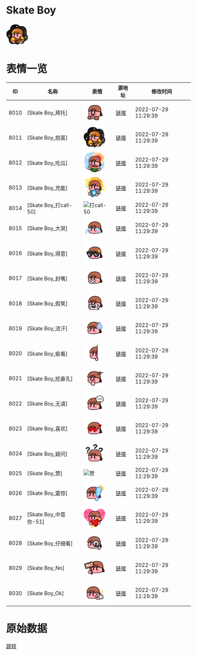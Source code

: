 # Skate Boy

<img src="./cover.png" height="60" alt="cover" />

# 表情一览

|ID|名称|表情|源地址|修改时间|
|----|----|----|----|----|
|8010|[Skate Boy_拜托]|<img src="./pic/008010_%5BSkate Boy_拜托%5D.png" height="60" alt="拜托"/>|[链接](http://i0.hdslb.com/bfs/emote/07041d1747f86bdf4ccd22e8abffa3f1d5dfda4a.png)|2022-07-29 11:29:39|
|8011|[Skate Boy_抱富]|<img src="./pic/008011_%5BSkate Boy_抱富%5D.png" height="60" alt="抱富"/>|[链接](http://i0.hdslb.com/bfs/emote/1aaa57df12a2f791d9c81b5ba58fa3c09bcd2ef7.png)|2022-07-29 11:29:39|
|8012|[Skate Boy_吃瓜]|<img src="./pic/008012_%5BSkate Boy_吃瓜%5D.png" height="60" alt="吃瓜"/>|[链接](http://i0.hdslb.com/bfs/emote/9a6c82417db1a85d4b8f40d6ea2689ebf05a53b4.png)|2022-07-29 11:29:39|
|8013|[Skate Boy_充能]|<img src="./pic/008013_%5BSkate Boy_充能%5D.png" height="60" alt="充能"/>|[链接](http://i0.hdslb.com/bfs/emote/d85e7fccda49a474cfbe0cefc27f273c3cfa6842.png)|2022-07-29 11:29:39|
|8014|[Skate Boy_打call-50]|<img src="./pic/008014_%5BSkate Boy_打call-50%5D.png" height="60" alt="打call-50"/>|[链接](http://i0.hdslb.com/bfs/emote/a6d978a90018bf300d40513f2ddd8ff4a6d44ae0.png)|2022-07-29 11:29:39|
|8015|[Skate Boy_大哭]|<img src="./pic/008015_%5BSkate Boy_大哭%5D.png" height="60" alt="大哭"/>|[链接](http://i0.hdslb.com/bfs/emote/1373383157edda3075941e8ea1840e7ee19d9cfd.png)|2022-07-29 11:29:39|
|8016|[Skate Boy_得意]|<img src="./pic/008016_%5BSkate Boy_得意%5D.png" height="60" alt="得意"/>|[链接](http://i0.hdslb.com/bfs/emote/916df1ec1a7888b757918e9b5bb339b316bac31b.png)|2022-07-29 11:29:39|
|8017|[Skate Boy_封嘴]|<img src="./pic/008017_%5BSkate Boy_封嘴%5D.png" height="60" alt="封嘴"/>|[链接](http://i0.hdslb.com/bfs/emote/e225b12748f52c63b0dde3086d0dbae9a4e33ef4.png)|2022-07-29 11:29:39|
|8018|[Skate Boy_假笑]|<img src="./pic/008018_%5BSkate Boy_假笑%5D.png" height="60" alt="假笑"/>|[链接](http://i0.hdslb.com/bfs/emote/66df387abea7a6002246bf5bc47699bba3924ec8.png)|2022-07-29 11:29:39|
|8019|[Skate Boy_流汗]|<img src="./pic/008019_%5BSkate Boy_流汗%5D.png" height="60" alt="流汗"/>|[链接](http://i0.hdslb.com/bfs/emote/85d21824d3565b30f5a69418253e3fc997a62e4b.png)|2022-07-29 11:29:39|
|8020|[Skate Boy_偷看]|<img src="./pic/008020_%5BSkate Boy_偷看%5D.png" height="60" alt="偷看"/>|[链接](http://i0.hdslb.com/bfs/emote/35eedcf9353e47a4efefa9ca35fabe04a5874019.png)|2022-07-29 11:29:39|
|8021|[Skate Boy_挖鼻孔]|<img src="./pic/008021_%5BSkate Boy_挖鼻孔%5D.png" height="60" alt="挖鼻孔"/>|[链接](http://i0.hdslb.com/bfs/emote/185e873f1ca3d7909783f19417d04346298e7ee0.png)|2022-07-29 11:29:39|
|8022|[Skate Boy_无语]|<img src="./pic/008022_%5BSkate Boy_无语%5D.png" height="60" alt="无语"/>|[链接](http://i0.hdslb.com/bfs/emote/82d1f4f27b10b6da88045181fb57476eeac0df3c.png)|2022-07-29 11:29:39|
|8023|[Skate Boy_喜欢]|<img src="./pic/008023_%5BSkate Boy_喜欢%5D.png" height="60" alt="喜欢"/>|[链接](http://i0.hdslb.com/bfs/emote/9135d2efda5a93568a0744953d162ab066bf2a4c.png)|2022-07-29 11:29:39|
|8024|[Skate Boy_疑问]|<img src="./pic/008024_%5BSkate Boy_疑问%5D.png" height="60" alt="疑问"/>|[链接](http://i0.hdslb.com/bfs/emote/f70555fa2cf0da12cb51e713b6bfc1c0b3a38041.png)|2022-07-29 11:29:39|
|8025|[Skate Boy_赞]|<img src="./pic/008025_%5BSkate Boy_赞%5D.png" height="60" alt="赞"/>|[链接](http://i0.hdslb.com/bfs/emote/36ae5068d95e78a6e51b2e9dbbf66e0d299a3b46.png)|2022-07-29 11:29:39|
|8026|[Skate Boy_震惊]|<img src="./pic/008026_%5BSkate Boy_震惊%5D.png" height="60" alt="震惊"/>|[链接](http://i0.hdslb.com/bfs/emote/5a9eb72b31fbb4dc48dab633e217099f4d31a57a.png)|2022-07-29 11:29:39|
|8027|[Skate Boy_中意你-51]|<img src="./pic/008027_%5BSkate Boy_中意你-51%5D.png" height="60" alt="中意你-51"/>|[链接](http://i0.hdslb.com/bfs/emote/1b01a441a214f1dd1c78957c5c37e8dc702c47f2.png)|2022-07-29 11:29:39|
|8028|[Skate Boy_仔细看]|<img src="./pic/008028_%5BSkate Boy_仔细看%5D.png" height="60" alt="仔细看"/>|[链接](http://i0.hdslb.com/bfs/emote/6379e4ced017d0c3c62fd9bbec9db06f193e7b52.png)|2022-07-29 11:29:39|
|8029|[Skate Boy_No]|<img src="./pic/008029_%5BSkate Boy_No%5D.png" height="60" alt="No"/>|[链接](http://i0.hdslb.com/bfs/emote/95ca871fcc6307aee916f644e26ba84e03a687ec.png)|2022-07-29 11:29:39|
|8030|[Skate Boy_Ok]|<img src="./pic/008030_%5BSkate Boy_Ok%5D.png" height="60" alt="Ok"/>|[链接](http://i0.hdslb.com/bfs/emote/b0dcb0a988e3672ed759207e003c83d14091d640.png)|2022-07-29 11:29:39|

# 原始数据

[跳转](./raw.json)

